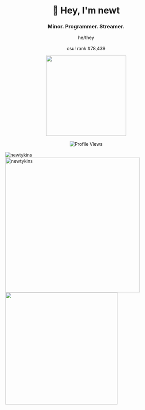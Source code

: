 <div align="center">
    <p>
        <h1>🌸 Hey, I'm newt</h1>
        <h3>Minor. Programmer. Streamer.</h3>
        <span>he/they</span><br><br>
        <span>osu! rank <!--osu-global-rank-->#78,439<!--osu-global-rank--></span>
    </p>
    <img src="cat.gif" height="250"><br><br>
    <img src="https://komarev.com/ghpvc/?username=newtykins&color=FAC151" alt="Profile Views">
</div>

<br>

<div>
    <img src="https://github-readme-stats.vercel.app/api/top-langs?username=newtykins&show_icons=true&locale=en&layout=compact" alt="newtykins">
    <img src="https://github-readme-stats.vercel.app/api?username=newtykins&show_icons=true&locale=en" alt="newtykins" width="420">
    <img src="https://spotify-github-profile.vercel.app/api/view?uid=31f5j3pn6dafanybum4r4fwsppea&cover_image=false&theme=default" width="350">
</div>
